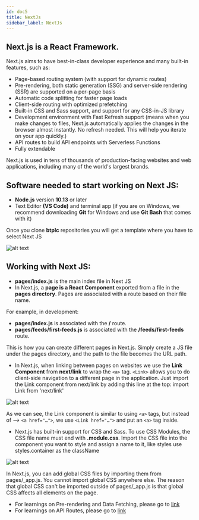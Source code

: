 ```yaml
---
id: doc5
title: NextJs 
sidebar_label: NextJs
---
```


## Next.js is a React Framework.

Next.js aims to have best-in-class developer experience and many built-in features, such as:

*	Page-based routing system (with support for dynamic routes)
*	Pre-rendering, both static generation (SSG) and server-side rendering (SSR) are supported on a per-page basis
*	Automatic code splitting for faster page loads
*	Client-side routing with optimized prefetching
*	Built-in CSS and Sass support, and support for any CSS-in-JS library
*	Development environment with Fast Refresh support (means when you make changes to files, Next.js automatically applies the changes in the browser almost instantly. No refresh needed. This will help you iterate on your app quickly.)
*	API routes to build API endpoints with Serverless Functions
*	Fully extendable

Next.js is used in tens of thousands of production-facing websites and web applications, including many of the world's largest brands.

## Software needed to start working on Next JS:

*	**Node.js** version **10.13** or later
*	Text Editor **(VS Code)** and terminal app (if you are on Windows, we recommend downloading **Git** for Windows and use **Git Bash** that comes with it)

Once you clone **btplc** repositories you will get a template where you have to select Next JS

![alt text](/img/picture1.png)
 
## Working with Next JS:

*	**pages/index.js** is the main index file in Next JS
*	In Next.js, a **page is a React Component** exported from a file in the **pages directory**.
Pages are associated with a route based on their file name. 

For example, in development:

* **pages/index.js** is associated with the **/** route.
*	**pages/feeds/first-feeds.js** is associated with the **/feeds/first-feeds** route.

This is how you can create different pages in Next.js.
Simply create a JS file under the pages directory, and the path to the file becomes the URL path.

*	In Next.js, when linking between pages on websites we use the **Link Component** from **next/link** to wrap the `<a>` tag. 
`<Link>` allows you to do client-side navigation to a different page in the application.
Just import the Link component from next/link by adding this line at the top:
import Link from 'next/link'

![alt text](/img/picture2.png)

As we can see, the Link component is similar to using `<a>` tags, but instead of  -->
`<a href="…">`, we use `<Link href="…">` and put an `<a>` tag inside.

*	Next.js has built-in support for CSS and Sass.
To use CSS Modules, the CSS file name must end with **.module.css**.
Import the CSS file into the component you want to style and assign a name to it, like styles
use styles.container as the className

![alt text](/img/picture3.png)
 
In Next.js, you can add global CSS files by importing them from pages/_app.js. You cannot import global CSS anywhere else.
The reason that global CSS can't be imported outside of pages/_app.js is that global CSS affects all elements on the page.

*	For learnings on Pre-rendering and Data Fetching, please go to [link](https://nextjs.org/learn/basics/data-fetching)
*	For learnings on API Routes, please go to [link](https://nextjs.org/learn/basics/api-routes)
